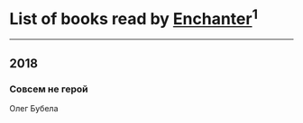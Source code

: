 # List of books read by [Enchanter](https://plus.google.com/u/0/100275284640928997494/)<sup>1</sup>
---

## 2018

### Совсем не герой
Олег Бубела



